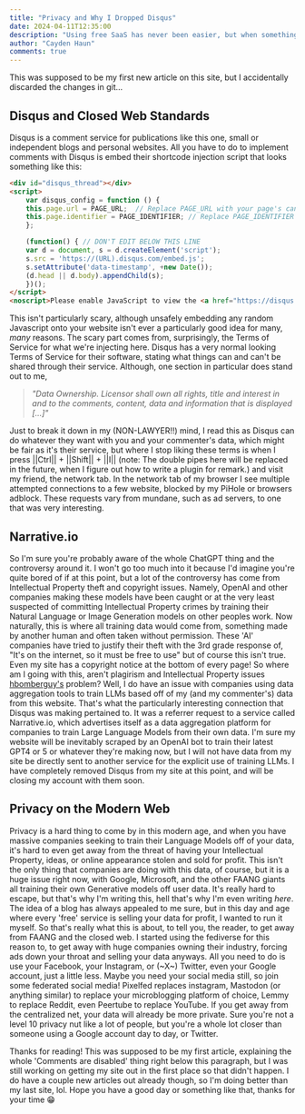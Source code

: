 ```yaml
---
title: "Privacy and Why I Dropped Disqus"
date: 2024-04-11T12:35:00
description: "Using free SaaS has never been easier, but when something is free, you are the product."
author: "Cayden Haun"
comments: true
---
```


This was supposed to be my first new article on this site, but I accidentally discarded the changes in git...

## Disqus and Closed Web Standards

Disqus is a comment service for publications like this one, small or independent blogs and personal websites. All you have to do to implement comments with Disqus is embed their shortcode injection script that looks something like this:

```html
<div id="disqus_thread"></div>
<script>
    var disqus_config = function () {
    this.page.url = PAGE_URL;  // Replace PAGE_URL with your page's canonical URL variable
    this.page.identifier = PAGE_IDENTIFIER; // Replace PAGE_IDENTIFIER with your page's unique identifier variable
    };

    (function() { // DON'T EDIT BELOW THIS LINE
    var d = document, s = d.createElement('script');
    s.src = 'https://(URL).disqus.com/embed.js';
    s.setAttribute('data-timestamp', +new Date());
    (d.head || d.body).appendChild(s);
    })();
</script>
<noscript>Please enable JavaScript to view the <a href="https://disqus.com/?ref_noscript">comments powered by Disqus.</a></noscript>
```

This isn't particularly scary, although unsafely embedding any random Javascript onto your website isn't ever a particularly good idea for many, *many* reasons. The scary part comes from, surprisingly, the Terms of Service for what we're injecting here. Disqus has a very normal looking Terms of Service for their software, stating what things can and can't be shared through their service. Although, one section in particular does stand out to me,

> *"Data Ownership. Licensor shall own all rights, title and interest in and to the comments, content, data and information that is displayed [...]"*

Just to break it down in my (NON-LAWYER!!) mind, I read this as Disqus can do whatever they want with you and your commenter's data, which might be fair as it's their service, but where I stop liking these terms is when I press ||Ctrl|| + ||Shift|| + ||I||
(note: The double pipes here will be replaced in the future, when I figure out how to write a plugin for remark.)
and visit my friend, the network tab. In the network tab of my browser I see multiple attempted connections to a few website, blocked by my PiHole or browsers adblock. These requests vary from mundane, such as ad servers, to one that was very interesting.

## Narrative.io

So I'm sure you're probably aware of the whole ChatGPT thing and the controversy around it. I won't go too much into it because I'd imagine you're quite bored of if at this point, but a lot of the controversy has come from Intellectual Property theft and copyright issues. Namely, OpenAI and other companies making these models have been caught or at the very least suspected of committing Intellectual Property crimes by training their Natural Language or Image Generation models on other peoples work. Now naturally, this is where all training data would come from, something made by another human and often taken without permission. These 'AI' companies have tried to justify their theft with the 3rd grade response of, "It's on the internet, so it must be free to use" but of course this isn't true. Even my site has a copyright notice at the bottom of every page! So where am I going with this, aren't plagirism and Intellectual Property issues [hbomberguy's](https://www.youtube.com/@hbomberguy) problem? Well, I do have an issue with companies using data aggregation tools to train LLMs based off of my (and my commenter's) data from this website. That's what the particularly interesting connection that Disqus was making pertained to. It was a referrer request to a service called Narrative.io, which advertises itself as a data aggregation platform for companies to train Large Language Models from their own data. I'm sure my website will be inevitably scraped by an OpenAI bot to train their latest GPT4 or 5 or whatever they're making now, but I will not have data from my site be directly sent to another service for the explicit use of training LLMs. I have completely removed Disqus from my site at this point, and will be closing my account with them soon.

## Privacy on the Modern Web

Privacy is a hard thing to come by in this modern age, and when you have massive companies seeking to train their Language Models off of your data, it's hard to even get away from the threat of having your Intellectual Property, ideas, or online appearance stolen and sold for profit. This isn't the only thing that companies are doing with this data, of course, but it is a huge issue right now, with Google, Microsoft, and the other FAANG giants all training their own Generative models off user data. It's really hard to escape, but that's why I'm writing this, hell that's why I'm even writing *here*. The idea of a blog has always appealed to me sure, but in this day and age where every 'free' service is selling your data for profit, I wanted to run it myself. So that's really what this is about, to tell you, the reader, to get away from FAANG and the closed web. I started using the fediverse for this reason to, to get away with huge companies owning their industry, forcing ads down your throat and selling your data anyways. All you need to do is use your Facebook, your Instagram, or (~X~) Twitter, even your Google account, just a little less. Maybe you need your social media still, so join some federated social media! Pixelfed replaces instagram, Mastodon (or anything similar) to replace your microblogging platform of choice, Lemmy to replace Reddit, even Peertube to replace YouTube. If you get away from the centralized net, your data will already be more private. Sure you're not a level 10 privacy nut like a lot of people, but you're a whole lot closer than someone using a Google account day to day, or Twitter.

Thanks for reading! This was supposed to be my first article, explaining the whole 'Comments are disabled' thing right below this paragraph, but I was still working on getting my site out in the first place so that didn't happen. I do have a couple new articles out already though, so I'm doing better than my last site, lol. Hope you have a good day or something like that, thanks for your time :grin:
